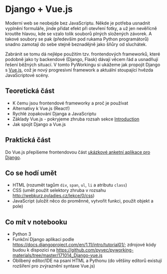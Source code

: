 # Django + Vue.js

Moderní web se neobejde bez JavaScriptu. Někde je potřeba usnadnit vyplnění formuláře, jinde přidat efekt při otevření fotky, a už jen nevěřícně kroutíte hlavou, kde se vzalo tolik souborů plných složených závorek. A takové soubory se pak (především pod rukama Python programátorů) snadno zamotají do sebe stejně beznadějně jako šňůry od sluchátek.

Zabránit se tomu dá nejlépe použitím tzv. frontendových frameworků, které podobně jako ty backendové (Django, Flask) dávají věcem řád a usnadňují řešení běžných situací. V tomto PyWorkingu si ukážeme jak propojit Django s [Vue.js](https://vuejs.org), což je nový progresivní framework a aktuální stoupající hvězda JavaScriptové scény.
## Teoretická část

* K čemu jsou frontendové frameworky a proč je používat
* Alternativy k Vue.js (React!)
* Rychlé zopakování Djanga a JavaScriptu
* Základy Vue.js - pokryjeme zhruba rozsah sekce [Introduction](https://vuejs.org/v2/guide/index.html)
* Jak spojit Django a Vue.js

## Praktická část

Do Vue.js přepíšeme frontendovou část [ukázkové anketní aplikace pro Django](https://docs.djangoproject.com/en/1.11/intro/tutorial01/).

## Co se hodí umět
* HTML (rozumět tagům `div`, `span`, `ul`, `li` a atributu `class`)
* CSS (umět použít selektory zhruba v rozsahu http://webkurz.pyladies.cz/lekce/0/css)
* JavaScript (uložit něco do proměnné, vytvořit funkci, použít objekt a pole)

## Co mít v notebooku
* Python 3
* Funkční Django aplikaci podle https://docs.djangoproject.com/en/1.11/intro/tutorial01/; zdrojové kódy budou k dispozici na https://github.com/pyvec/pyworking-materials/tree/master/171014_Django-vue.js
* Oblíbený editor/IDE na psaní HTML a Pythonu (do většiny editorů existují rozšíření pro zvýraznění syntaxe Vue.js)

